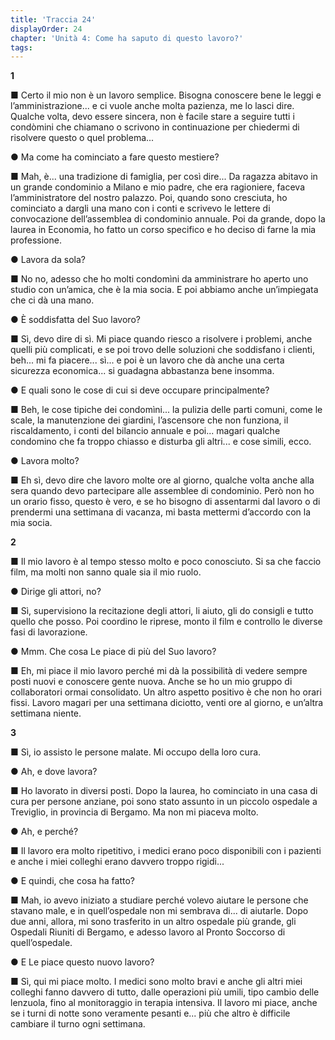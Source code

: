 ```yaml
---
title: 'Traccia 24'
displayOrder: 24
chapter: 'Unità 4: Come ha saputo di questo lavoro?'
tags:
---
```


**1**

■ Certo il mio non è un lavoro semplice. Bisogna conoscere bene le leggi e l’amministrazione... e ci vuole anche molta pazienza, me lo lasci dire. Qualche volta, devo essere sincera, non è facile stare a seguire tutti i condòmini che chiamano o scrivono in continuazione per chiedermi di risolvere questo o quel problema...

● Ma come ha cominciato a fare questo mestiere?

■ Mah, è... una tradizione di famiglia, per così dire... Da ragazza abitavo in un grande condominio a Milano e mio padre, che era ragioniere, faceva l’amministratore del nostro palazzo. Poi, quando sono cresciuta, ho cominciato a dargli una mano con i conti e scrivevo le lettere di convocazione dell’assemblea di condominio annuale. Poi da grande, dopo la laurea in Economia, ho fatto un corso specifico e ho deciso di farne la mia professione.

● Lavora da sola?

■ No no, adesso che ho molti condomìni da amministrare ho aperto uno studio con un’amica, che è la mia socia. E poi abbiamo anche un’impiegata che ci dà una mano.

● È soddisfatta del Suo lavoro?

■ Sì, devo dire di sì. Mi piace quando riesco a risolvere i problemi, anche quelli più complicati, e se poi trovo delle soluzioni che soddisfano i clienti, beh... mi fa piacere... sì... e poi è un lavoro che dà anche una certa sicurezza economica... si guadagna abbastanza bene insomma.

● E quali sono le cose di cui si deve occupare principalmente?

■ Beh, le cose tipiche dei condomìni... la pulizia delle parti comuni, come le scale, la manutenzione dei giardini, l’ascensore che non funziona, il riscaldamento, i conti del bilancio annuale e poi... magari qualche condomino che fa troppo chiasso e disturba gli altri... e cose simili, ecco.

● Lavora molto?

■ Eh sì, devo dire che lavoro molte ore al giorno, qualche volta anche alla sera quando devo partecipare alle assemblee di condominio. Però non ho un orario fisso, questo è vero, e se ho bisogno di assentarmi dal lavoro o di prendermi una settimana di vacanza, mi basta mettermi d’accordo con la
mia socia.

**2**

■ Il mio lavoro è al tempo stesso molto e poco conosciuto. Si sa che faccio film, ma molti non sanno quale sia il mio ruolo.

● Dirige gli attori, no?

■ Sì, supervisiono la recitazione degli attori, li aiuto, gli do consigli e tutto quello che posso. Poi coordino le riprese, monto il film e controllo le diverse fasi di lavorazione.

● Mmm. Che cosa Le piace di più del Suo lavoro?

■ Eh, mi piace il mio lavoro perché mi dà la possibilità di vedere sempre posti nuovi e conoscere gente nuova. Anche se ho un mio gruppo di collaboratori ormai consolidato. Un altro aspetto positivo è che non ho orari fissi. Lavoro magari per una settimana diciotto, venti ore al giorno, e un’altra settimana
niente.

**3**

■ Sì, io assisto le persone malate. Mi occupo della loro cura.

● Ah, e dove lavora?

■ Ho lavorato in diversi posti. Dopo la laurea, ho cominciato in una casa di cura per persone anziane, poi sono stato assunto in un piccolo ospedale a Treviglio, in provincia di Bergamo. Ma non mi piaceva molto.

● Ah, e perché?

■ Il lavoro era molto ripetitivo, i medici erano poco disponibili con i pazienti e anche i miei colleghi erano davvero troppo rigidi...

● E quindi, che cosa ha fatto?

■ Mah, io avevo iniziato a studiare perché volevo aiutare le persone che stavano male, e in quell’ospedale non mi sembrava di... di aiutarle. Dopo due anni, allora, mi sono trasferito in un altro ospedale più grande, gli Ospedali Riuniti di Bergamo, e adesso lavoro al Pronto Soccorso di quell’ospedale.

● E Le piace questo nuovo lavoro?

■ Sì, qui mi piace molto. I medici sono molto bravi e anche gli altri miei colleghi fanno davvero di tutto, dalle operazioni più umili, tipo cambio delle lenzuola, fino al monitoraggio in terapia intensiva. Il lavoro mi piace, anche se i turni di notte sono veramente pesanti e... più che altro è difficile cambiare il turno ogni settimana.
